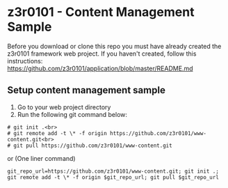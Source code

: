 # z3r0101 - Content Management Sample

Before you download or clone this repo you must have already created the z3r0101 framework web project. 
If you haven't created, follow this instructions: https://github.com/z3r0101/application/blob/master/README.md

## Setup content management sample
1. Go to your web project directory
2. Run the following git command below:
```
# git init .<br>
# git remote add -t \* -f origin https://github.com/z3r0101/www-content.git<br>
# git pull https://github.com/z3r0101/www-content.git
```
or (One liner command)
```
git_repo_url=https://github.com/z3r0101/www-content.git; git init .; git remote add -t \* -f origin $git_repo_url; git pull $git_repo_url
```
